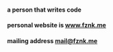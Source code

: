 #### a person that writes code
#### personal website is www.fznk.me
#### mailing address mail@fznk.me

